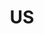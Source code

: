 ---
pid: CH39
title: US
location_transcription: Downtown (Love Park)
zipcode: '19125'
outside_phl: 
neighborhood: Fishtown,Kensington
age: '32'
age_range: 30-39
instagram: 
image_file_name: CH_39.jpg
proposal_transcription: The people of Philadelphia
topic: Philadelphia
topic_summary: '0'
type: 
keywords_other: 
credit: Chris Lylez
image_labels: 
twitter: 
facebook: 
permalink: "/monuments/ch39/"
layout: item-page
---